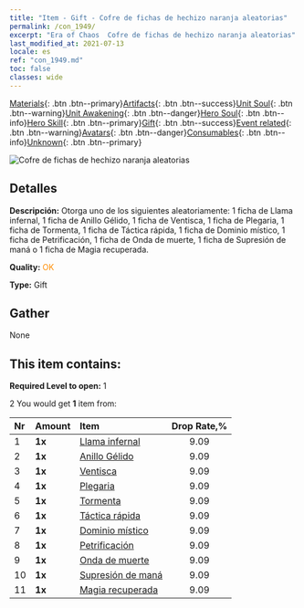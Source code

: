 ```yaml
---
title: "Item - Gift - Cofre de fichas de hechizo naranja aleatorias"
permalink: /con_1949/
excerpt: "Era of Chaos  Cofre de fichas de hechizo naranja aleatorias"
last_modified_at: 2021-07-13
locale: es
ref: "con_1949.md"
toc: false
classes: wide
---
```

 [Materials](/ItemsES/){: .btn .btn--primary}[Artifacts](/ItemsES/Artifacts/){: .btn .btn--success}[Unit Soul](/ItemsES/UnitSoul/){: .btn .btn--warning}[Unit Awakening](/ItemsES/UnitAwakening/){: .btn .btn--danger}[Hero Soul](/ItemsES/HeroSoul/){: .btn .btn--info}[Hero Skill](/ItemsES/HeroSkill/){: .btn .btn--primary}[Gift](/ItemsES/Gift/){: .btn .btn--success}[Event related](/ItemsES/Events/){: .btn .btn--warning}[Avatars](/ItemsES/Avatars/){: .btn .btn--danger}[Consumables](/ItemsES/Consumables/){: .btn .btn--info}[Unknown](/ItemsES/Unknown/){: .btn .btn--primary}

 ![Cofre de fichas de hechizo naranja aleatorias](/images/t/i_7012.png)

## Detalles
 **Descripción:** Otorga uno de los siguientes aleatoriamente: 1 ficha de Llama infernal, 1 ficha de Anillo Gélido, 1 ficha de Ventisca, 1 ficha de Plegaria, 1 ficha de Tormenta, 1 ficha de Táctica rápida, 1 ficha de Dominio místico, 1 ficha de Petrificación, 1 ficha de Onda de muerte, 1 ficha de Supresión de maná o 1 ficha de Magia recuperada.

 **Quality:** <span style="color: #FF8C00">OK</span>

 **Type:** Gift

## Gather

  None

## This item contains:

 **Required Level to open:** 1

 2 You would get **1** item  from:

  | Nr | Amount |     Item    | Drop Rate,% |
  |:---|:-------|:------------|:---------:|
  | 1 |  **1x** | [Llama infernal](/ItemsES/her_406/) | 9.09 | 
  | 2 |  **1x** | [Anillo Gélido](/ItemsES/her_421/) | 9.09 | 
  | 3 |  **1x** | [Ventisca](/ItemsES/her_423/) | 9.09 | 
  | 4 |  **1x** | [Plegaria](/ItemsES/her_432/) | 9.09 | 
  | 5 |  **1x** | [Tormenta](/ItemsES/her_445/) | 9.09 | 
  | 6 |  **1x** | [Táctica rápida](/ItemsES/her_450/) | 9.09 | 
  | 7 |  **1x** | [Dominio místico](/ItemsES/her_470/) | 9.09 | 
  | 8 |  **1x** | [Petrificación](/ItemsES/her_471/) | 9.09 | 
  | 9 |  **1x** | [Onda de muerte](/ItemsES/her_456/) | 9.09 | 
  | 10 |  **1x** | [Supresión de maná](/ItemsES/her_480/) | 9.09 | 
  | 11 |  **1x** | [Magia recuperada](/ItemsES/her_482/) | 9.09 | 
